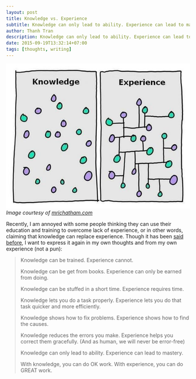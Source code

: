 ```yaml
---
layout: post
title: Knowledge vs. Experience
subtitle: Knowledge can only lead to ability. Experience can lead to mastery.
author: Thanh Tran
description: Knowledge can only lead to ability. Experience can lead to mastery.
date: 2015-09-19T13:32:14+07:00
tags: [thoughts, writing]
---
```

![Knowledge & Experience](/img/2015/knowledge-experience.jpg "Knowledge & Experience")_Image courtesy of [mrichatham.com](http://www.mrichatham.com/2014/01/07/experience-vs-knowledge-and-why-experience-is-more-important/)_

Recently, I am annoyed with some people thinking they can use their education and training to overcome lack of experience, or in other words, claiming that knowledge can replace experience. Though it has been [said](http://www.mrichatham.com/2014/01/07/experience-vs-knowledge-and-why-experience-is-more-important/) [before](http://robertsontrainingsystems.com/blog/knowledge-vs-experience/), I want to express it again in my own thoughts and from my own experience (not a pun):

> Knowledge can be trained. Experience cannot.
>
> Knowledge can be get from books. Experience can only be earned from doing.
>
> Knowledge can be stuffed in a short time. Experience requires time.
>
> Knowledge lets you do a task properly. Experience lets you do that task quicker and more efficiently.
>
> Knowledge shows how to fix problems. Experience shows how to find the causes.
>
> Knowledge reduces the errors you make. Experience helps you correct them gracefully. (And as human, we will never be error-free)
>
> Knowledge can only lead to ability. Experience can lead to mastery.
>
> With knowledge, you can do OK work. With experience, you can do GREAT work.

